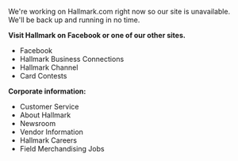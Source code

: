 We're working on Hallmark.com right now so our site is unavailable.  
We'll be back up and running in no time.

**Visit Hallmark on Facebook or one of our other sites.**

*   Facebook
*   Hallmark Business Connections
*   Hallmark Channel
*   Card Contests

**Corporate information:**

*   Customer Service
*   About Hallmark
*   Newsroom
*   Vendor Information
*   Hallmark Careers
*   Field Merchandising Jobs